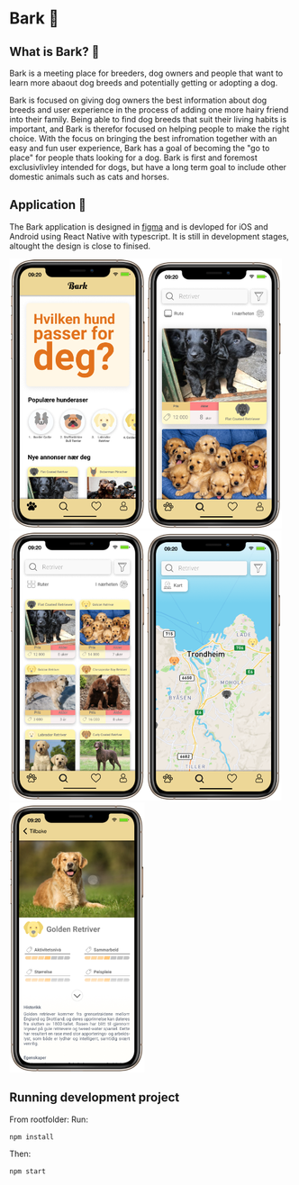# Bark 🐶

## What is Bark? 🤔
Bark is a meeting place for breeders, dog owners and people that want to learn more abaout dog breeds and potentially getting or adopting a dog. 

Bark is focused on giving dog owners the best information about dog breeds and user experience in the process of adding one more hairy friend into their family. 
Being able to find dog breeds that suit their living habits is important, and Bark is therefor focused on helping people to make the right choice.
With the focus on bringing the best infromation together with an easy and fun user experience, Bark has a goal of becoming the "go to place" for people thats looking for a dog.
Bark is first and foremost exclusivlivley intended for dogs, but have a long term goal to include other domestic animals such as cats and horses.

## Application 🚀
The Bark application is designed in [figma](https://www.figma.com/proto/tMuY4Iib45vr69MZ21U5Zi/Bark?page-id=0%3A1&node-id=7%3A4&viewport=241%2C48%2C0.27&scaling=scale-down&starting-point-node-id=7%3A4&show-proto-sidebar=1) 
and is devloped for iOS and Android using React Native with typescript. It is still in development stages, altought the design is close to finised. 

<img height="480px" src="./assets/illustration/picture1.png"><img height="480px" src="./assets/illustration/picture2.png"><img height="480px" src="./assets/illustration/picture3.png"><img height="480px" src="./assets/illustration/picture4.png"><img height="480px" src="./assets/illustration/picture5.png">
## Running development project
From rootfolder: 
Run:
```
npm install
```
Then:
```
npm start

